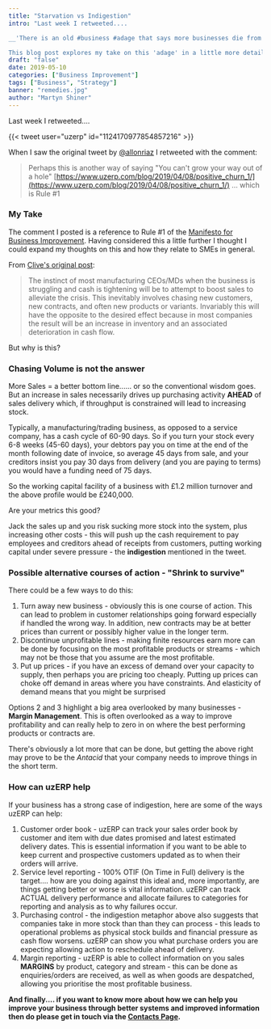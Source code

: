 ```yaml
---
title: "Starvation vs Indigestion"
intro: "Last week I retweeted....

__'There is an old #business #adage that says more businesses die from indigestion than from starvation'__ which was posted by @allonriaz. 

This blog post explores my take on this 'adage' in a little more detail."
draft: "false"
date: 2019-05-10
categories: ["Business Improvement"]
tags: ["Business", "Strategy"]
banner: "remedies.jpg"
author: "Martyn Shiner"
---
```


Last week I retweeted....

{{< tweet user="uzerp" id="1124170977854857216" >}}

When I saw the original tweet by [@allonriaz](https://twitter.com/allonraiz) I retweeted with the comment:

> Perhaps this is another way of saying "You can't grow your way out of a hole" [https://www.uzerp.com/blog/2019/04/08/positive_churn_1/](https://www.uzerp.com/blog/2019/04/08/positive_churn_1/) … which is Rule #1

### My Take

The comment I posted is a reference to Rule #1 of the [Manifesto for Business Improvement](/blog/2019/04/01/positive_churn_intro/). Having considered this a little further I thought I could expand my thoughts on this and how they relate to SMEs in general.

From [Clive's original post](/blog/2019/04/08/positive_churn_1/):

> The instinct of most manufacturing CEOs/MDs when the business is struggling and cash is tightening will be to attempt to boost sales to alleviate the crisis. This inevitably involves chasing new customers, new contracts, and often new products or variants. Invariably this will have the opposite to the desired effect because in most companies the result will be an increase in inventory and an associated deterioration in cash flow.

But why is this?

### Chasing Volume is not the answer
More Sales = a better bottom line...... or so the conventional wisdom goes. But an increase in sales necessarily drives up purchasing activity __AHEAD__ of sales delivery which, if throughput is constrained will lead to increasing stock.

Typically, a manufacturing/trading business, as opposed to a service company, has a cash cycle of 60-90 days. So if you turn your stock every 6-8 weeks (45-60 days), your debtors pay you on time at the end of the month following date of invoice, so average 45 days from sale, and your creditors insist you pay 30 days from delivery (and you are paying to terms) you would have a funding need of 75 days.

So the working capital facility of a business with £1.2 million turnover and the above profile would be £240,000.

Are your metrics this good?

Jack the sales up and you risk sucking more stock into the system, plus increasing other costs - this will push up the cash requirement to pay employees and creditors ahead of receipts from customers, putting working capital under severe pressure - the __indigestion__ mentioned in the tweet.

### Possible alternative courses of action - "Shrink to survive"

There could be a few ways to do this:

1. Turn away new business - obviously this is one course of action. This can lead to problem in customer relationships going forward especially if handled the wrong way. In addition, new contracts may be at better prices than current or possibly higher value in the longer term.
2. Discontinue unprofitable lines - making finite resources earn more can be done by focusing on the most profitable products or streams - which may not be those that you assume are the most profitable.
3. Put up prices - if you have an excess of demand over your capacity to supply, then perhaps you are pricing too cheaply. Putting up prices can choke off demand in areas where you have constraints. And elasticity of demand means that you might be surprised 

Options 2 and 3 highlight a big area overlooked by many businesses - __Margin Management__. This is often overlooked as a way to improve profitability and can really help to zero in on where the best performing products or contracts are.

There's obviously a lot more that can be done, but getting the above right may prove to be the *Antacid* that your company needs to improve things in the short term.

### How can uzERP help

If your business has a strong case of indigestion, here are some of the ways uzERP can help:

1. Customer order book - uzERP can track your sales order book by customer and item with due dates promised and latest estimated delivery dates. This is essential information if you want to be able to keep current and prospective customers updated as to when their orders will arrive.
2. Service level reporting - 100% OTIF (On Time in Full) delivery is the target.... how are you doing against this ideal and, more importantly, are things getting better or worse is vital information. uzERP can track ACTUAL delivery performance and allocate failures to categories for reporting and analysis as to why failures occur.
3. Purchasing control - the indigestion metaphor above also suggests that companies take in more stock than than they can process - this leads to operational problems as physical stock builds and financial pressure as cash flow worsens. uzERP can show you what purchase orders you are expecting allowing action to reschedule ahead of delivery.
4. Margin reporting - uzERP is able to collect information on you sales __MARGINS__ by product, category and stream - this can be done as enquiries/orders are received, as well as when goods are despatched, allowing you prioritise the most profitable business.

__And finally.... if you want to know more about how we can help you improve your business through better systems and improved information then do please get in touch via the [Contacts Page](/contact/).__